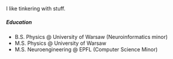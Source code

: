 I like tinkering with stuff.

##### Education

 - B.S. Physics @ University of Warsaw (Neuroinformatics minor)
 - M.S. Physics @ University of Warsaw
 - M.S. Neuroengineering @ EPFL (Computer Science Minor)

<!--
#### Education

 - B.S. Physics @ University of Warsaw (specialization in Neuroinformatics)
 - M.S. Physics @ University of Warsaw (dropped after a year to join EPFL)
 - M.S. Neuro-X @ EPFL (Computer Science Minor)

#### Work Experience

- Quantitative Researcher @ TradeLink LLC (2022-2023)
- ML Developer @ SkyTrading (2021-2022)
- Python Developer @ SkyGate (2021)

#### Academic Experience
- DL Researcher stipend intern @ AstroCeNT - Particle Astrophysics Science And Technology Centre (2021-2023)
- ML Researcher stipend intern @ Institute of Physical Chemistry, Polish Academy of Sciences (2021)

**Laz4rz/Laz4rz** is a ✨ _special_ ✨ repository because its `README.md` (this file) appears on your GitHub profile.

Here are some ideas to get you started:

- 🔭 I’m currently working on ...
- 🌱 I’m currently learning ...
- 👯 I’m looking to collaborate on ...
- 🤔 I’m looking for help with ...
- 💬 Ask me about ...
- 📫 How to reach me: ...
- 😄 Pronouns: ...
- ⚡ Fun fact: ...
-->
